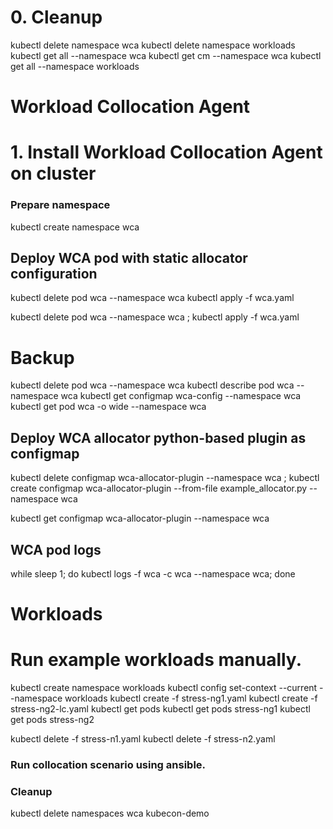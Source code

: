 # 0. Cleanup
kubectl delete namespace wca
kubectl delete namespace workloads
kubectl get all --namespace wca 
kubectl get cm --namespace wca 
kubectl get all --namespace workloads 

# #############################
# Workload Collocation Agent
# #############################

# 1. Install Workload Collocation Agent on cluster
### Prepare namespace
kubectl create namespace wca

## Deploy WCA pod with static allocator configuration
kubectl delete pod wca --namespace wca
kubectl apply -f wca.yaml

kubectl delete pod wca --namespace wca ; kubectl apply -f wca.yaml

# Backup
kubectl delete pod wca --namespace wca
kubectl describe pod wca --namespace wca
kubectl get configmap wca-config --namespace wca
kubectl get pod wca -o wide --namespace wca

## Deploy WCA allocator python-based plugin as configmap
kubectl delete configmap wca-allocator-plugin --namespace wca ; kubectl create configmap wca-allocator-plugin --from-file example_allocator.py --namespace wca

kubectl get configmap wca-allocator-plugin --namespace wca


## WCA pod logs
while sleep 1; do kubectl logs -f wca -c wca --namespace wca; done





# #############################
#           Workloads
# #############################

# Run example workloads manually.
kubectl create namespace workloads
kubectl config set-context --current --namespace workloads
kubectl create -f stress-ng1.yaml
kubectl create -f stress-ng2-lc.yaml
kubectl get pods
kubectl get pods stress-ng1
kubectl get pods stress-ng2

kubectl delete -f stress-n1.yaml
kubectl delete -f stress-n2.yaml

### Run collocation scenario using ansible.

### Cleanup
kubectl delete namespaces wca kubecon-demo
```
